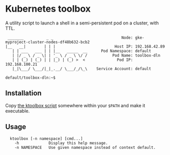 # Kubernetes toolbox

A utility script to launch a shell in a semi-persistent pod on a cluster, with TTL.

```% ktoolbox
 _______          _ _                              Node: gke-myproject-cluster-nodes-df48b632-bcb2
|__   __|        | | |                          Host IP: 192.168.42.89
   | | ___   ___ | | |__   _____  __      Pod Namespace: default
   | |/ _ \ / _ \| | '_ \ / _ \ \/ /           Pod Name: toolbox-dln
   | | (_) | (_) | | |_) | (_) >  <              Pod IP: 192.168.100.21
   |_|\___/ \___/|_|_.__/ \___/_/\_\    Service Account: default

default/toolbox-dln:~$
```

## Installation

Copy [the ktoolbox script](https://raw.githubusercontent.com/dln/ktoolbox/master/ktoolbox) somewhere within your `$PATH` and make it executable.

## Usage

```
  ktoolbox [-n namespace] [cmd...]
    -h             Display this help message.
    -n NAMESPACE   Use given namespace instead of context default.
```
